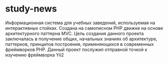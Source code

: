 # study-news
Информационная система для учебных заведений, используемая на интерактивных стойках. Создана  на самописном PHP движке на основе архитектурного паттерна MVC. Цель создания данного проекта заключалась в получение общих, начальных знаниях об архитектуре, паттернов, принципов построения, применяющихся в современных фреймворков PHP. Данный проект послужил отправной точкой к изучению фреймворка Yii2
